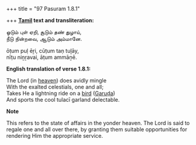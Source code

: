 +++
title = "97 Pasuram 1.8.1"

+++
**[Tamil](/definition/tamil#history "show Tamil definitions") text and transliteration:**

ஓடும் புள் ஏறி, சூடும் தண் துழாய்,  
நீடு நின்றவை, ஆடும் அம்மானே.

ōṭum puḷ ēṟi, cūṭum taṇ tuḻāy,  
nīṭu niṉṟavai, āṭum ammāṉē.

**English translation of verse 1.8.1:**

The Lord (in [heaven](/definition/heaven#history "show heaven definitions")) does avidly mingle  
With the exalted celestials, one and all;  
Takes He a lightning ride on a [bird](/definition/bird#history "show bird definitions") ([Garuḍa](/definition/garuda#vaishnavism "show Garuḍa definitions"))  
And sports the cool tulacī garland delectable.

**Note**

This refers to the state of affairs in the yonder heaven. The Lord is said to regale one and all over there, by granting them suitable opportunities for rendering Him the appropriate service.




